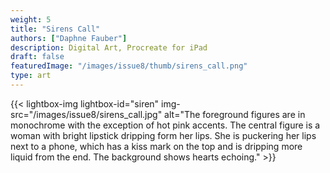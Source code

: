 ```yaml
---
weight: 5
title: "Sirens Call"
authors: ["Daphne Fauber"]
description: Digital Art, Procreate for iPad
draft: false
featuredImage: "/images/issue8/thumb/sirens_call.png"
type: art
---
```


{{< lightbox-img lightbox-id="siren" img-src="/images/issue8/sirens_call.jpg" alt="The foreground figures are in monochrome with the exception of hot pink accents. The central figure is a woman with bright lipstick dripping form her lips. She is puckering her lips next to a phone, which has a kiss mark on the top and is dripping more liquid from the end. The background shows hearts echoing." >}}